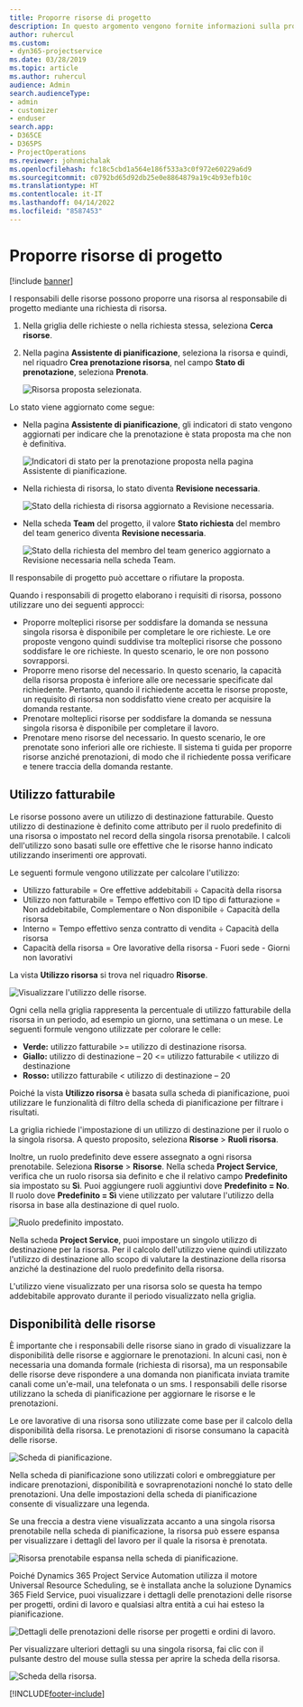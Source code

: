 ```yaml
---
title: Proporre risorse di progetto
description: In questo argomento vengono fornite informazioni sulla proposta delle risorse di progetto.
author: ruhercul
ms.custom:
- dyn365-projectservice
ms.date: 03/28/2019
ms.topic: article
ms.author: ruhercul
audience: Admin
search.audienceType:
- admin
- customizer
- enduser
search.app:
- D365CE
- D365PS
- ProjectOperations
ms.reviewer: johnmichalak
ms.openlocfilehash: fc18c5cbd1a564e186f533a3c0f972e60229a6d9
ms.sourcegitcommit: c0792bd65d92db25e0e8864879a19c4b93efb10c
ms.translationtype: HT
ms.contentlocale: it-IT
ms.lasthandoff: 04/14/2022
ms.locfileid: "8587453"
---
```

# <a name="propose-project-resources"></a>Proporre risorse di progetto

[!include [banner](../includes/psa-now-project-operations.md)]

I responsabili delle risorse possono proporre una risorsa al responsabile di progetto mediante una richiesta di risorsa.

1. Nella griglia delle richieste o nella richiesta stessa, seleziona **Cerca risorse**.
2. Nella pagina **Assistente di pianificazione**, seleziona la risorsa e quindi, nel riquadro **Crea prenotazione risorsa**, nel campo **Stato di prenotazione**, seleziona **Prenota**.

    ![Risorsa proposta selezionata.](media/Resource-Management-image62.png)

Lo stato viene aggiornato come segue:

- Nella pagina **Assistente di pianificazione**, gli indicatori di stato vengono aggiornati per indicare che la prenotazione è stata proposta ma che non è definitiva.

    ![Indicatori di stato per la prenotazione proposta nella pagina Assistente di pianificazione.](media/Resource-Management-image63.png)

- Nella richiesta di risorsa, lo stato diventa **Revisione necessaria**.

    ![Stato della richiesta di risorsa aggiornato a Revisione necessaria.](media/Resource-Management-image64.png)

- Nella scheda **Team** del progetto, il valore **Stato richiesta** del membro del team generico diventa **Revisione necessaria**.

    ![Stato della richiesta del membro del team generico aggiornato a Revisione necessaria nella scheda Team.](media/Resource-Management-image48.png)

Il responsabile di progetto può accettare o rifiutare la proposta.

Quando i responsabili di progetto elaborano i requisiti di risorsa, possono utilizzare uno dei seguenti approcci:

- Proporre molteplici risorse per soddisfare la domanda se nessuna singola risorsa è disponibile per completare le ore richieste. Le ore proposte vengono quindi suddivise tra molteplici risorse che possono soddisfare le ore richieste. In questo scenario, le ore non possono sovrapporsi.
- Proporre meno risorse del necessario. In questo scenario, la capacità della risorsa proposta è inferiore alle ore necessarie specificate dal richiedente. Pertanto, quando il richiedente accetta le risorse proposte, un requisito di risorsa non soddisfatto viene creato per acquisire la domanda restante.
- Prenotare molteplici risorse per soddisfare la domanda se nessuna singola risorsa è disponibile per completare il lavoro.
- Prenotare meno risorse del necessario. In questo scenario, le ore prenotate sono inferiori alle ore richieste. Il sistema ti guida per proporre risorse anziché prenotazioni, di modo che il richiedente possa verificare e tenere traccia della domanda restante.

## <a name="billable-utilization"></a>Utilizzo fatturabile

Le risorse possono avere un utilizzo di destinazione fatturabile. Questo utilizzo di destinazione è definito come attributo per il ruolo predefinito di una risorsa o impostato nel record della singola risorsa prenotabile. I calcoli dell'utilizzo sono basati sulle ore effettive che le risorse hanno indicato utilizzando inserimenti ore approvati.

Le seguenti formule vengono utilizzate per calcolare l'utilizzo:

- Utilizzo fatturabile = Ore effettive addebitabili ÷ Capacità della risorsa
- Utilizzo non fatturabile = Tempo effettivo con ID tipo di fatturazione = Non addebitabile, Complementare o Non disponibile ÷ Capacità della risorsa
- Interno = Tempo effettivo senza contratto di vendita ÷ Capacità della risorsa
- Capacità della risorsa = Ore lavorative della risorsa - Fuori sede - Giorni non lavorativi

La vista **Utilizzo risorsa** si trova nel riquadro **Risorse**.

![Visualizzare l'utilizzo delle risorse.](media/Resource-Management-image65.png)

Ogni cella nella griglia rappresenta la percentuale di utilizzo fatturabile della risorsa in un periodo, ad esempio un giorno, una settimana o un mese. Le seguenti formule vengono utilizzate per colorare le celle:

- **Verde:** utilizzo fatturabile \>= utilizzo di destinazione risorsa.
- **Giallo:** utilizzo di destinazione – 20 \<= utilizzo fatturabile \< utilizzo di destinazione
- **Rosso:** utilizzo fatturabile \< utilizzo di destinazione – 20

Poiché la vista **Utilizzo risorsa** è basata sulla scheda di pianificazione, puoi utilizzare le funzionalità di filtro della scheda di pianificazione per filtrare i risultati.

La griglia richiede l'impostazione di un utilizzo di destinazione per il ruolo o la singola risorsa. A questo proposito, seleziona **Risorse** \> **Ruoli risorsa**.

Inoltre, un ruolo predefinito deve essere assegnato a ogni risorsa prenotabile. Seleziona **Risorse** \> **Risorse**. Nella scheda **Project Service**, verifica che un ruolo risorsa sia definito e che il relativo campo **Predefinito** sia impostato su **Sì**. Puoi aggiungere ruoli aggiuntivi dove **Predefinito = No**. Il ruolo dove **Predefinito = Sì** viene utilizzato per valutare l'utilizzo della risorsa in base alla destinazione di quel ruolo.

![Ruolo predefinito impostato.](media/Resource-Management-image67.png)

Nella scheda **Project Service**, puoi impostare un singolo utilizzo di destinazione per la risorsa. Per il calcolo dell'utilizzo viene quindi utilizzato l'utilizzo di destinazione allo scopo di valutare la destinazione della risorsa anziché la destinazione del ruolo predefinito della risorsa.

L'utilizzo viene visualizzato per una risorsa solo se questa ha tempo addebitabile approvato durante il periodo visualizzato nella griglia.

## <a name="resource-availability"></a>Disponibilità delle risorse

È importante che i responsabili delle risorse siano in grado di visualizzare la disponibilità delle risorse e aggiornare le prenotazioni. In alcuni casi, non è necessaria una domanda formale (richiesta di risorsa), ma un responsabile delle risorse deve rispondere a una domanda non pianificata inviata tramite canali come un'e-mail, una telefonata o un sms. I responsabili delle risorse utilizzano la scheda di pianificazione per aggiornare le risorse e le prenotazioni.

Le ore lavorative di una risorsa sono utilizzate come base per il calcolo della disponibilità della risorsa. Le prenotazioni di risorse consumano la capacità delle risorse.

![Scheda di pianificazione.](media/Resource-Management-image68.png)

Nella scheda di pianificazione sono utilizzati colori e ombreggiature per indicare prenotazioni, disponibilità e sovraprenotazioni nonché lo stato delle prenotazioni. Una delle impostazioni della scheda di pianificazione consente di visualizzare una legenda.

Se una freccia a destra viene visualizzata accanto a una singola risorsa prenotabile nella scheda di pianificazione, la risorsa può essere espansa per visualizzare i dettagli del lavoro per il quale la risorsa è prenotata.

![Risorsa prenotabile espansa nella scheda di pianificazione.](media/Resource-Management-image69.png)

Poiché Dynamics 365 Project Service Automation utilizza il motore Universal Resource Scheduling, se è installata anche la soluzione Dynamics 365 Field Service, puoi visualizzare i dettagli delle prenotazioni delle risorse per progetti, ordini di lavoro e qualsiasi altra entità a cui hai esteso la pianificazione.

![Dettagli delle prenotazioni delle risorse per progetti e ordini di lavoro.](media/Resource-Management-image70.png)

Per visualizzare ulteriori dettagli su una singola risorsa, fai clic con il pulsante destro del mouse sulla stessa per aprire la scheda della risorsa.

![Scheda della risorsa.](media/Resource-Management-image71.png)


[!INCLUDE[footer-include](../includes/footer-banner.md)]
